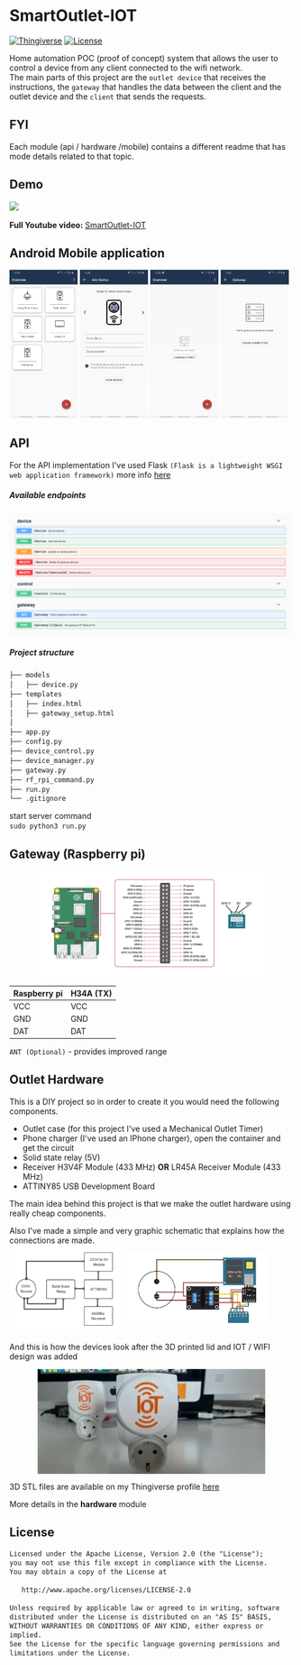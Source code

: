 # SmartOutlet-IOT     
[![Thingiverse](https://img.shields.io/badge/profile-Thingiverse-blue)](https://www.thingiverse.com/softwareinclude/about)
[![License](https://img.shields.io/badge/License-Apache%202.0-blue.svg)](https://opensource.org/licenses/Apache-2.0)

Home automation POC (proof of concept) system that allows the user to control a device from any client connected to the wifi network.    
The main parts of this project are the `outlet device` that receives the instructions, the `gateway` that handles the data between the client and the outlet device and the `client` that sends the requests.

FYI
-----
Each module (api / hardware /mobile) contains a different readme that has mode details related to that topic.

Demo 
------
<img src="https://github.com/ManolescuSebastian/SmartOutlet-IOT/blob/master/hardware/images/outlet_on_press.gif" width="80%"></img>

 **Full Youtube video:**
[SmartOutlet-IOT](https://www.youtube.com/watch?v=8GfmIdJ8pTU "SmartOutlet-IOT")      
    
Android Mobile application     
------

<img src="https://github.com/ManolescuSebastian/SmartOutlet-IOT/blob/master/hardware/images/android%20app%20screenshots/hm_sc_1.jpg" width="24%"></img>
<img src="https://github.com/ManolescuSebastian/SmartOutlet-IOT/blob/master/hardware/images/android%20app%20screenshots/hm_sc_2.jpg" width="24%"></img>
<img src="https://github.com/ManolescuSebastian/SmartOutlet-IOT/blob/master/hardware/images/android%20app%20screenshots/hm_sc_4.jpg" width="24%"></img>
<img src="https://github.com/ManolescuSebastian/SmartOutlet-IOT/blob/master/hardware/images/android%20app%20screenshots/hm_sc_3.jpg" width="24%"></img>

API
------
For the API implementation I've used Flask `(Flask is a lightweight WSGI web application framework)` more info [here](https://palletsprojects.com/p/flask/)    
     
##### Available endpoints  

<img src="https://github.com/ManolescuSebastian/SmartOutlet-IOT/blob/master/hardware/images/swagger_ui_endpoints_img.png" width="100%"></img>    

##### Project structure    


```bash
├── models
│   ├── device.py
├── templates
│   ├── index.html
│   ├── gateway_setup.html
│
├── app.py  
├── config.py  
├── device_control.py
├── device_manager.py
├── gateway.py
├── rf_rpi_command.py  
├── run.py
└── .gitignore
```

start server command    
`sudo python3 run.py`
    
Gateway (Raspberry pi)
------
    
<p align="center">
   <img src="https://github.com/ManolescuSebastian/SmartOutlet-IOT/blob/master/hardware/images/outlet%20images/rpi_H34A.jpg" width="80%"></img>
</p>

Raspberry pi | H34A (TX)
------------ | ---------
VCC | VCC
GND | GND
DAT | DAT
       
    
`ANT (Optional)` - provides improved range    
    
    
Outlet Hardware
------
This is a DIY project so in order to create it you would need the following components.
 * Outlet case (for this project I've used a Mechanical Outlet Timer)
 * Phone charger (I've used an IPhone charger), open the container and get the circuit
 * Solid state relay (5V)
 * Receiver H3V4F Module (433 MHz) <b>OR</b> LR45A Receiver Module (433 MHz)
 * ATTINY85 USB Development Board
 
 The main idea behind this project is that we make the outlet hardware using really cheap components.

 Also I've made a simple and very graphic schematic that explains how the connections are made.     
<img align="center" src="https://github.com/ManolescuSebastian/SmartOutlet-IOT/blob/master/hardware/images/outlet%20images/smart_outlet_hw_overview.jpg" width="40%"></img>
<img align="center" src="https://github.com/ManolescuSebastian/SmartOutlet-IOT/blob/master/hardware/images/outlet%20images/smart_outlet_design.jpg" width="50%">


And this is how the devices look after the 3D printed lid and IOT / WIFI design was added

<p align="center">
<img align="center" src="https://github.com/ManolescuSebastian/SmartOutlet-IOT/blob/master/hardware/images/outlet%20images/2.jpg" width="80%">
</p>
    
3D STL files are available on my Thingiverse profile [here](https://www.thingiverse.com/softwareinclude/about)


More details in the <b> hardware </b> module

License
------
         

    Licensed under the Apache License, Version 2.0 (the "License");
    you may not use this file except in compliance with the License.
    You may obtain a copy of the License at

       http://www.apache.org/licenses/LICENSE-2.0

    Unless required by applicable law or agreed to in writing, software
    distributed under the License is distributed on an "AS IS" BASIS,
    WITHOUT WARRANTIES OR CONDITIONS OF ANY KIND, either express or implied.
    See the License for the specific language governing permissions and
    limitations under the License.
